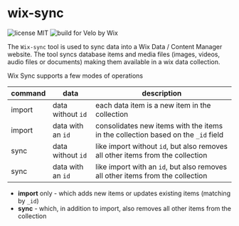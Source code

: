 # wix-sync

![license MIT](https://img.shields.io/github/license/yoavaa/velo-sync)
![build for Velo by Wix](https://img.shields.io/badge/Built%20for-Velo%20by%20Wix-blue)

The `Wix-sync` tool is used to sync data into a Wix Data / Content Manager website. 
The tool syncs database items and media files (images, videos, audio files or documents)
making them available in a wix data collection.

Wix Sync supports a few modes of operations

| command | data | description |
|------|------|-----|
| import | data without `id` | each data item is a new item in the collection |
| import | data with an `id` | consolidates new items with the items in the collection based on the `_id` field |
| sync | data without `id` | like import without `id`, but also removes all other items from the collection |
| sync | data with an `id` | like import with an `id`, but also removes all other items from the collection |

* **import** only - which adds new items or updates existing items (matching by `_id`)
* **sync** - which, in addition to import, also removes all other items from the collection





